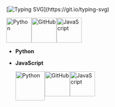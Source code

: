 
[![Typing SVG](https://readme-typing-svg.herokuapp.com?font=Josefin+Sans&pause=1200&color=F79A00&background=1A0CFF00&center=true&vCenter=true&repeat=false&random=true&width=441&height=59&lines=%D0%94%D0%BE%D0%B1%D1%80%D0%BE+%D0%BF%D0%BE%D0%B6%D0%B0%D0%BB%D0%BE%D0%B2%D0%B0%D1%82%D1%8C!;Welcome!)](https://git.io/typing-svg)

<div style="display: flex; align-items: flex-start;">
  <img src="https://techstack-generator.vercel.app/python-icon.svg" alt="Python" width="66" height="66" />
  <img src="https://techstack-generator.vercel.app/github-icon.svg" alt="GitHub" width="66" height="66" />
  <img src="https://techstack-generator.vercel.app/js-icon.svg" alt="JavaScript" width="66" height="66" />
</div>

- **Python**
- **JavaScript**

  <div style="display: flex; align-items: flex-start;">
  <img src="https://techstack-generator.vercel.app/python-icon.svg" alt="Python" width="77" height="77" />
  <img src="https://techstack-generator.vercel.app/github-icon.svg" alt="GitHub" width="66" height="66" />
  <img src="https://techstack-generator.vercel.app/js-icon.svg" alt="JavaScript" width="66" height="66" />
</div>
